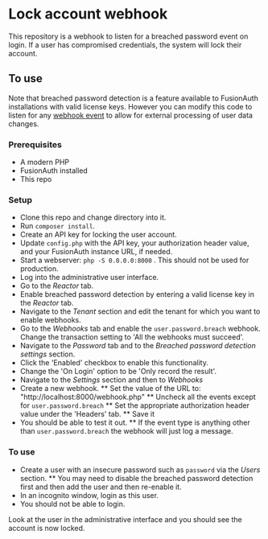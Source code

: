 # Lock account webhook

This repository is a webhook to listen for a breached password event on login. If a user has compromised credentials, the system will lock their account.


## To use

Note that breached password detection is a feature available to FusionAuth installations with valid license keys. However you can modify this code to listen for any [webhook event](https://fusionauth.io/docs/v1/tech/events-webhooks/events) to allow for external processing of user data changes.

### Prerequisites

* A modern PHP
* FusionAuth installed
* This repo

### Setup

* Clone this repo and change directory into it.
* Run `composer install`.
* Create an API key for locking the user account.
* Update `config.php` with the API key, your authorization header value, and your FusionAuth instance URL, if needed.
* Start a webserver: `php -S 0.0.0.0:8000` . This should not be used for production.
* Log into the administrative user interface.
* Go to the *Reactor* tab.
* Enable breached password detection by entering a valid license key in the *Reactor* tab.
* Navigate to the *Tenant* section and edit the tenant for which you want to enable webhooks.
* Go to the *Webhooks* tab and enable the `user.password.breach` webhook. Change the transaction setting to 'All the webhooks must succeed'.
* Navigate to the *Password* tab and to the *Breached password detection settings* section. 
* Click the 'Enabled' checkbox to enable this functionality.
* Change the 'On Login' option to be 'Only record the result'.
* Navigate to the *Settings* section and then to *Webhooks* 
* Create a new webhook.
** Set the value of the URL to: "http://localhost:8000/webhook.php"
** Uncheck all the events except for `user.password.breach`
** Set the appropriate authorization header value under the 'Headers' tab.
** Save it
* You should be able to test it out. 
** If the event type is anything other than `user.password.breach` the webhook will just log a message.

### To use

* Create a user with an insecure password such as `password` via the *Users* section.
** You may need to disable the breached password detection first and then add the user and then re-enable it.
* In an incognito window, login as this user.
* You should not be able to login.

Look at the user in the administrative interface and you should see the account is now locked.

